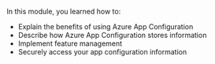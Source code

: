 
In this module, you learned how to:

* Explain the benefits of using Azure App Configuration
* Describe how Azure App Configuration stores information
* Implement feature management
* Securely access your app configuration information
